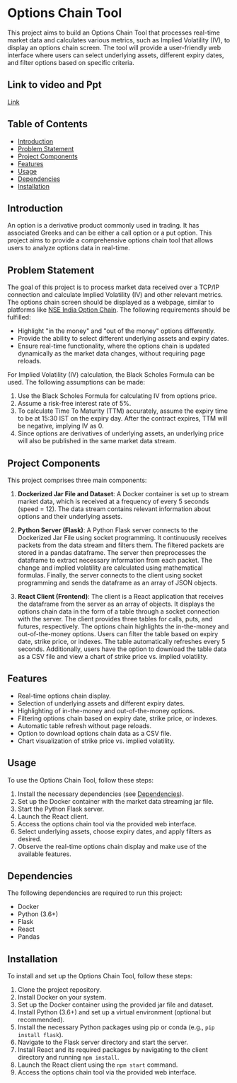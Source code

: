 # Options Chain Tool

This project aims to build an Options Chain Tool that processes real-time market data and calculates various metrics, such as Implied Volatility (IV), to display an options chain screen. The tool will provide a user-friendly web interface where users can select underlying assets, different expiry dates, and filter options based on specific criteria.

## Link to video and Ppt
[Link]([https://www.google.com](https://drive.google.com/drive/folders/1eye0Nb1EXfRYmb4X4srEs6XlIWtqMcGt?usp=drive_link))

## Table of Contents

- [Introduction](#introduction)
- [Problem Statement](#problem-statement)
- [Project Components](#project-components)
- [Features](#features)
- [Usage](#usage)
- [Dependencies](#dependencies)
- [Installation](#installation)


## Introduction

An option is a derivative product commonly used in trading. It has associated Greeks and can be either a call option or a put option. This project aims to provide a comprehensive options chain tool that allows users to analyze options data in real-time.

## Problem Statement

The goal of this project is to process market data received over a TCP/IP connection and calculate Implied Volatility (IV) and other relevant metrics. The options chain screen should be displayed as a webpage, similar to platforms like [NSE India Option Chain](https://www.nseindia.com/option-chain). The following requirements should be fulfilled:

- Highlight "in the money" and "out of the money" options differently.
- Provide the ability to select different underlying assets and expiry dates.
- Ensure real-time functionality, where the options chain is updated dynamically as the market data changes, without requiring page reloads.

For Implied Volatility (IV) calculation, the Black Scholes Formula can be used. The following assumptions can be made:

1. Use the Black Scholes Formula for calculating IV from options price.
2. Assume a risk-free interest rate of 5%.
3. To calculate Time To Maturity (TTM) accurately, assume the expiry time to be at 15:30 IST on the expiry day. After the contract expires, TTM will be negative, implying IV as 0.
4. Since options are derivatives of underlying assets, an underlying price will also be published in the same market data stream.

## Project Components

This project comprises three main components:

1. **Dockerized Jar File and Dataset**: A Docker container is set up to stream market data, which is received at a frequency of every 5 seconds (speed = 12). The data stream contains relevant information about options and their underlying assets.

2. **Python Server (Flask)**: A Python Flask server connects to the Dockerized Jar File using socket programming. It continuously receives packets from the data stream and filters them. The filtered packets are stored in a pandas dataframe. The server then preprocesses the dataframe to extract necessary information from each packet. The change and implied volatility are calculated using mathematical formulas. Finally, the server connects to the client using socket programming and sends the dataframe as an array of JSON objects.

3. **React Client (Frontend)**: The client is a React application that receives the dataframe from the server as an array of objects. It displays the options chain data in the form of a table through a socket connection with the server. The client provides three tables for calls, puts, and futures, respectively. The options chain highlights the in-the-money and out-of-the-money options. Users can filter the table based on expiry date, strike price, or indexes. The table automatically refreshes every 5 seconds. Additionally, users have the option to download the table data as a CSV file and view a chart of strike price vs. implied volatility.

## Features

- Real-time options chain display.
- Selection of underlying assets and different expiry dates.
- Highlighting of in-the-money and out-of-the-money options.
- Filtering options chain based on expiry date, strike price, or indexes.
- Automatic table refresh without page reloads.
- Option to download options chain data as a CSV file.
- Chart visualization of strike price vs. implied volatility.

## Usage

To use the Options Chain Tool, follow these steps:

1. Install the necessary dependencies (see [Dependencies](#dependencies)).
2. Set up the Docker container with the market data streaming jar file.
3. Start the Python Flask server.
4. Launch the React client.
5. Access the options chain tool via the provided web interface.
6. Select underlying assets, choose expiry dates, and apply filters as desired.
7. Observe the real-time options chain display and make use of the available features.

## Dependencies

The following dependencies are required to run this project:

- Docker
- Python (3.6+)
- Flask
- React
- Pandas

## Installation

To install and set up the Options Chain Tool, follow these steps:

1. Clone the project repository.
2. Install Docker on your system.
3. Set up the Docker container using the provided jar file and dataset.
4. Install Python (3.6+) and set up a virtual environment (optional but recommended).
5. Install the necessary Python packages using pip or conda (e.g., `pip install flask`).
6. Navigate to the Flask server directory and start the server.
7. Install React and its required packages by navigating to the client directory and running `npm install`.
8. Launch the React client using the `npm start` command.
9. Access the options chain tool via the provided web interface.


